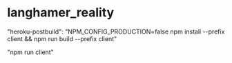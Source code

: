 # langhamer_reality
 "heroku-postbuild": "NPM_CONFIG_PRODUCTION=false npm install --prefix client && npm run build --prefix client"

  \"npm run client\"